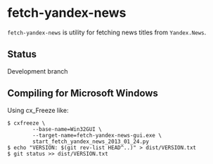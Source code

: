 fetch-yandex-news
=================

``fetch-yandex-news`` is utility for fetching news titles from ``Yandex.News``.

Status
------

Development branch

Compiling for Microsoft Windows
-------------------------------

Using cx_Freeze like:

    $ cxfreeze \
            --base-name=Win32GUI \
            --target-name=fetch-yandex-news-gui.exe \
            start_fetch_yandex_news_2013_01_24.py
    $ echo "VERSION: $(git rev-list HEAD^..)" > dist/VERSION.txt
    $ git status >> dist/VERSION.txt
